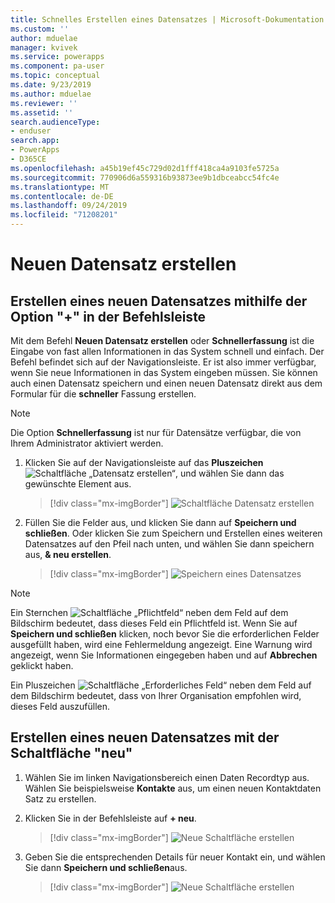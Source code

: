 ```yaml
---
title: Schnelles Erstellen eines Datensatzes | Microsoft-Dokumentation
ms.custom: ''
author: mduelae
manager: kvivek
ms.service: powerapps
ms.component: pa-user
ms.topic: conceptual
ms.date: 9/23/2019
ms.author: mduelae
ms.reviewer: ''
ms.assetid: ''
search.audienceType:
- enduser
search.app:
- PowerApps
- D365CE
ms.openlocfilehash: a45b19ef45c729d02d1fff418ca4a9103fe5725a
ms.sourcegitcommit: 770906d6a559316b93873ee9b1dbceabcc54fc4e
ms.translationtype: MT
ms.contentlocale: de-DE
ms.lasthandoff: 09/24/2019
ms.locfileid: "71208201"
---
```

# <a name="create-a-new-record"></a>Neuen Datensatz erstellen

## <a name="create-a-new-record-using-the--option-on-the-command-bar"></a>Erstellen eines neuen Datensatzes mithilfe der Option "+" in der Befehlsleiste

Mit dem Befehl **Neuen Datensatz erstellen** oder **Schnellerfassung** ist die Eingabe von fast allen Informationen in das System schnell und einfach. Der Befehl befindet sich auf der Navigationsleiste. Er ist also immer verfügbar, wenn Sie neue Informationen in das System eingeben müssen. Sie können auch einen Datensatz speichern und einen neuen Datensatz direkt aus dem Formular für die **schneller** Fassung erstellen.

> [!NOTE]
> Die Option **Schnellerfassung** ist nur für Datensätze verfügbar, die von Ihrem Administrator aktiviert werden.
    
1. Klicken Sie auf der Navigationsleiste auf das **Pluszeichen** ![Schaltfläche „Datensatz erstellen“](media/create-record-button.png "Schaltfläche „Datensatz erstellen“"), und wählen Sie dann das gewünschte Element aus.  

    > [!div class="mx-imgBorder"] 
    > ![Schaltfläche Datensatz erstellen](media/newrecord1.png "Schaltfläche Datensatz erstellen")
  
2.  Füllen Sie die Felder aus, und klicken Sie dann auf **Speichern und schließen**. Oder klicken Sie zum Speichern und Erstellen eines weiteren Datensatzes auf den Pfeil nach unten, und wählen Sie dann speichern aus, **& neu erstellen**.

     > [!div class="mx-imgBorder"] 
     > ![Speichern eines Datensatzes](media/quick_create.png "Speichern eines Datensatzes")
  
> [!NOTE]
> Ein Sternchen ![Schaltfläche „Pflichtfeld“](media/required-field-button.png "Schaltfläche „Pflichtfeld“") neben dem Feld auf dem Bildschirm bedeutet, dass dieses Feld ein Pflichtfeld ist. Wenn Sie auf **Speichern und schließen** klicken, noch bevor Sie die erforderlichen Felder ausgefüllt haben, wird eine Fehlermeldung angezeigt. Eine Warnung wird angezeigt, wenn Sie Informationen eingegeben haben und auf **Abbrechen** geklickt haben.
>   
> Ein Pluszeichen ![Schaltfläche „Erforderliches Feld“](media/recommended-field-button.png "Schaltfläche „Erforderliches Feld“") neben dem Feld auf dem Bildschirm bedeutet, dass von Ihrer Organisation empfohlen wird, dieses Feld auszufüllen.  


## <a name="create-a-new-record-using-the-new-button"></a>Erstellen eines neuen Datensatzes mit der Schaltfläche "neu" 

1. Wählen Sie im linken Navigationsbereich einen Daten Recordtyp aus. Wählen Sie beispielsweise **Kontakte** aus, um einen neuen Kontaktdaten Satz zu erstellen.
2. Klicken Sie in der Befehlsleiste auf **+ neu**.

    > [!div class="mx-imgBorder"] 
    > ![Neue Schaltfläche erstellen](media/newrecord2.png "Neue Schaltfläche erstellen")
  
3. Geben Sie die entsprechenden Details für neuer Kontakt ein, und wählen Sie dann **Speichern und schließen**aus.

    > [!div class="mx-imgBorder"] 
    > ![Neue Schaltfläche erstellen](media/newrecord3.png "Neue Schaltfläche erstellen")

    
